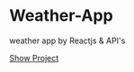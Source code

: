 # Weather-App
weather app by Reactjs &amp; API's

[Show Project](https://weatherapp-reactjs2023.netlify.app/)
